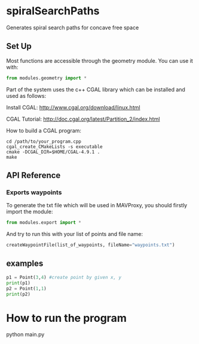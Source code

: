 # spiralSearchPaths
Generates spiral search paths for concave free space

## Set Up
Most functions are accessible through the geometry module. You can use it with:
```python
from modules.geometry import *
```

Part of the system uses the c++ CGAL library which can be installed and used as follows:

Install CGAL: http://www.cgal.org/download/linux.html

CGAL Tutorial: http://doc.cgal.org/latest/Partition_2/index.html

How to build a CGAL program:
```
cd /path/to/your_program.cpp
cgal_create_CMakeLists -s executable
cmake -DCGAL_DIR=$HOME/CGAL-4.9.1 .
make
```

## API Reference
### Exports waypoints
To generate the txt file which will be used in MAVProxy, you should firstly import the module:
```python
from modules.export import *
```
And try to run this with your list of points and file name:
```python
createWaypointFile(list_of_waypoints, fileName="waypoints.txt")
```


## examples

```python
p1 = Point(3,4) #create point by given x, y
print(p1)
p2 = Point(1,1)
print(p2)

```
# How to run the program
python main.py

